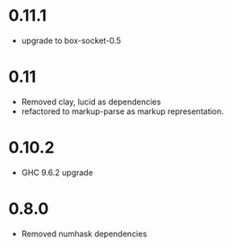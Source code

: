 0.11.1
===
* upgrade to box-socket-0.5

0.11
===
* Removed clay, lucid as dependencies
* refactored to markup-parse as markup representation.

0.10.2
===

* GHC 9.6.2 upgrade

0.8.0
===

* Removed numhask dependencies
